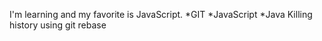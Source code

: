 I'm learning and my favorite is JavaScript.
*GIT
*JavaScript
*Java
Killing history using git rebase


